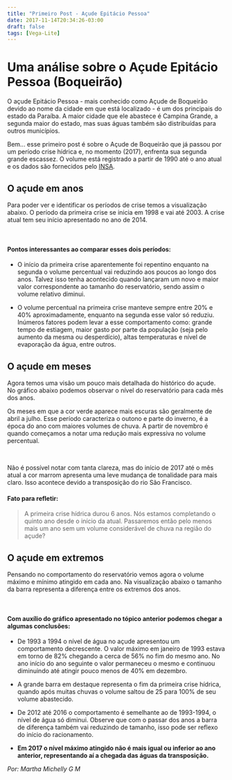 ```yaml
---
title: "Primeiro Post - Açude Epitácio Pessoa"
date: 2017-11-14T20:34:26-03:00
draft: false
tags: [Vega-Lite]
---
```


# Uma análise sobre o Açude Epitácio Pessoa (Boqueirão)

O açude Epitácio Pessoa - mais conhecido como Açude de Boqueirão devido ao nome da cidade em que está localizado - é um dos principais do estado da Paraíba. A maior cidade que ele abastece é Campina Grande,
a segunda maior do estado, mas suas águas também são distribuídas para outros municípios.

Bem... esse primeiro post é sobre o Açude de Boqueirão que já passou por um período crise
hídrica e, no momento (2017), enfrenta sua segunda grande escassez. O volume está registrado
a partir de 1990 até o ano atual e os dados são fornecidos pelo [INSA](https://portal.insa.gov.br/).

## O açude em anos

Para poder ver e identificar os períodos de crise temos a visualização abaixo. O período da primeira
crise se inicia em 1998 e vai até 2003. A crise atual tem seu início apresentado no ano de 2014.

<div>
<div id="vis0" width=300></div>
<br>
</div>

#### Pontos interessantes ao comparar esses dois períodos:

* O início da primeira crise aparentemente foi repentino enquanto na segunda o volume percentual vai reduzindo aos poucos ao longo dos anos. Talvez isso tenha acontecido quando lançaram um novo e maior
valor correspondente ao tamanho do reservatório, sendo assim o volume relativo diminui.

* O volume percentual na primeira crise manteve sempre entre 20% e 40% aproximadamente, enquanto na
segunda esse valor só reduziu. Inúmeros fatores podem levar a esse comportamento como: grande tempo
de estiagem, maior gasto por parte da população (seja pelo aumento da mesma ou desperdício), altas
temperaturas e nível de evaporação da água, entre outros.

## O açude em meses

Agora temos uma visão um pouco mais detalhada do histórico do açude. No gráfico abaixo podemos
observar o nível do reservatório para cada mês dos anos.

Os meses em que a cor verde aparece mais escuras são geralmente de abril a julho. Esse período
caracteriza o outono e parte do inverno, é a época do ano com maiores volumes de chuva.
A partir de novembro é quando começamos a notar uma redução mais expressiva no volume percentual.

<div>
<div id="vis1" width=300></div>
<br>
</div>

Não é possível notar com tanta clareza, mas do início de 2017 até o mês atual a cor marrom apresenta
uma leve mudança de tonalidade para mais claro. Isso acontece devido a transposição do rio São Francisco.

#### Fato para refletir:

> A primeira crise hídrica durou 6 anos. Nós estamos completando o quinto ano desde o início da atual.
Passaremos então pelo menos mais um ano sem um volume considerável de chuva na região do açude?

## O açude em extremos

Pensando no comportamento do reservatório vemos agora o volume máximo e mínimo atingido em cada
ano. Na visualização abaixo o tamanho da barra representa a diferença entre os extremos dos anos.

<div>
<div id="vis2" width=300></div>
<br>
</div>

#### Com auxílio do gráfico apresentado no tópico anterior podemos chegar a algumas conclusões:

* De 1993 a 1994 o nível de água no açude apresentou um comportamento decrescente. O valor máximo
em janeiro de 1993 estava em torno de 82% chegando a cerca de 56% no fim do mesmo ano. No ano início
do ano seguinte o valor permaneceu o mesmo e continuou diminuindo até atingir pouco menos de 40%
em dezembro.

*  A grande barra em destaque representa o fim da primeira crise hídrica, quando após muitas chuvas
o volume saltou de 25 para 100% de seu volume abastecido.

* De 2012 até 2016 o comportamento é semelhante ao de 1993-1994, o nível de água só diminui. Observe
que com o passar dos anos a barra de diferença também vai reduzindo de tamanho, isso pode ser
reflexo do início do racionamento.

* **Em 2017 o nível máximo atingido não é mais igual ou inferior ao ano anterior, representando aí a
chegada das águas da transposição.**

*Por: Martha Michelly G M*


<script src="https://cdnjs.cloudflare.com/ajax/libs/vega/3.0.7/vega.js"></script>
<script src="https://cdnjs.cloudflare.com/ajax/libs/vega-lite/2.0.1/vega-lite.js"></script>
<script src="https://cdnjs.cloudflare.com/ajax/libs/vega-embed/3.0.0-rc7/vega-embed.js"></script>
<script>
    const spec0 = {
      "title": "Mediana do volume percentual ao longo dos anos",
      "$schema": "https://vega.github.io/schema/vega-lite/v2.json",
      "data": {
          "url": "https://api.insa.gov.br/reservatorios/12172/monitoramento",
          "format": {
          "type": "json",
          "property": "volumes",
          "parse": {
              "DataInformacao": "utc:'%d/%m/%Y'"
                  }
              }
          },
      "width": 550,

      "transform":[{
        "filter": {
          "timeUnit": "year",
          "field": "DataInformacao",
          "range": [1990, 2017]
          }
        }],

        "mark": {
          "type": "circle",     
          "size": 100
        },
        "encoding": {

          "x": {
              "timeUnit" : "year",
              "field": "DataInformacao",
              "type": "nominal",
              "axis": {"format": "%Y", "title" : "Anos"}
          },

          "y": {
            "field": "VolumePercentual",
            "type": "quantitative",
            "aggregate": "median",
            "axis":{"title": "Volume percentual"
            }
          },
          "color":{"value": "#66c2a5"    }
        }
      };
      vegaEmbed('#vis0', spec0).catch(console.warn);

</script>
<script>
    const spec1 = {   
      "title": "Mediana do volume percentual ao longo de meses e anos",
      "$schema": "https://vega.github.io/schema/vega-lite/v2.json",
      "data": {
          "url": "https://api.insa.gov.br/reservatorios/12172/monitoramento",
          "format": {
          "type": "json",
          "property": "volumes",
          "parse": {
              "DataInformacao": "utc:'%d/%m/%Y'"
                  }
              }
          },

      "width": 400,
      "mark": "rect",

      "encoding": {
          "x": {
              "timeUnit" : "year",
              "field": "DataInformacao",
              "type": "ordinal",
              "axis": {"format": "%Y", "title" : "Anos"}
          },
          "y": {
              "timeUnit" : "month",
              "field": "DataInformacao",
              "type": "ordinal",
              "axis": {"format": "%m", "title" : "Meses"}
              },
          "color": {
              "field": "VolumePercentual",
              "aggregate": "median",
              "type": "quantitative"
              }
      },
      "config": {
          "range": {
              "heatmap": {
                  "scheme": "brownbluegreen"
              }
          },
          "view": {
              "stroke": "transparent"
          }
      }
    };
      vegaEmbed('#vis1', spec1).catch(console.warn);

</script>

<script>
    const spec2 = {

      "$schema": "https://vega.github.io/schema/vega-lite/v2.json",
      "data": {
          "url": "https://api.insa.gov.br/reservatorios/12172/monitoramento",
          "format": {
          "type": "json",
          "property": "volumes",
          "parse": {
              "DataInformacao": "utc:'%d/%m/%Y'"
                  }
              }
          },
      "transform":[{"filter": {"timeUnit": "year", "field": "DataInformacao", "range": [1990, 2017] }}],

      "width": 550,

      "title": "Diferença do volume percentual máximo e mínimo ao longo dos anos",
      "mark": "rule",
      "encoding": {

      "x": {
          "timeUnit" : "year",
          "field": "DataInformacao",
          "type": "nominal",
          "axis": {"format": "%Y", "title" : "Anos"}
      },

      "y": {
        "field": "VolumePercentual",
        "type": "quantitative",
        "aggregate": "min",
        "axis":{"title": "Volume percentual"}

      },

      "y2": {
        "field": "VolumePercentual",
        "type": "quantitative",
        "aggregate": "max"
      },

        "color": {"value": "#9e765f"},
        "size": {"value": 5},
    }
  };
  vegaEmbed('#vis2', spec2).catch(console.warn);

</script>
